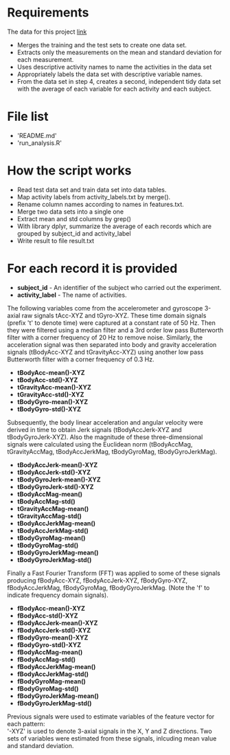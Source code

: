 # Requirements

The data for this project [link](https://d396qusza40orc.cloudfront.net/getdata%2Fprojectfiles%2FUCI%20HAR%20Dataset.zip)

* Merges the training and the test sets to create one data set.
* Extracts only the measurements on the mean and standard deviation for each measurement.
* Uses descriptive activity names to name the activities in the data set
* Appropriately labels the data set with descriptive variable names.
* From the data set in step 4, creates a second, independent tidy data set with the average of each variable for each activity and each subject.

# File list

* 'README.md'
* 'run_analysis.R'

# How the script works

* Read test data set and train data set into data tables.
* Map activity labels from activity_labels.txt by merge().
* Rename column names according to names in features.txt.
* Merge two data sets into a single one
* Extract mean and std columns by grep()
* With library dplyr, summarize the average of each records which are grouped by subject_id and activity_label
* Write result to file result.txt

# For each record it is provided

* **subject_id** - An identifier of the subject who carried out the experiment.
* **activity_label** - The name of activities.

The following variables come from the accelerometer and gyroscope 3-axial raw signals tAcc-XYZ and tGyro-XYZ. These time domain signals (prefix 't' to denote time) were captured at a constant rate of 50 Hz. Then they were filtered using a median filter and a 3rd order low pass Butterworth filter with a corner frequency of 20 Hz to remove noise. Similarly, the acceleration signal was then separated into body and gravity acceleration signals (tBodyAcc-XYZ and tGravityAcc-XYZ) using another low pass Butterworth filter with a corner frequency of 0.3 Hz.

* **tBodyAcc-mean()-XYZ**
* **tBodyAcc-std()-XYZ**
* **tGravityAcc-mean()-XYZ**
* **tGravityAcc-std()-XYZ**
* **tBodyGyro-mean()-XYZ**
* **tBodyGyro-std()-XYZ**

Subsequently, the body linear acceleration and angular velocity were derived in time to obtain Jerk signals (tBodyAccJerk-XYZ and tBodyGyroJerk-XYZ). Also the magnitude of these three-dimensional signals were calculated using the Euclidean norm (tBodyAccMag, tGravityAccMag, tBodyAccJerkMag, tBodyGyroMag, tBodyGyroJerkMag).

* **tBodyAccJerk-mean()-XYZ**
* **tBodyAccJerk-std()-XYZ**
* **tBodyGyroJerk-mean()-XYZ**
* **tBodyGyroJerk-std()-XYZ**
* **tBodyAccMag-mean()**
* **tBodyAccMag-std()**
* **tGravityAccMag-mean()**
* **tGravityAccMag-std()**
* **tBodyAccJerkMag-mean()**
* **tBodyAccJerkMag-std()**
* **tBodyGyroMag-mean()**
* **tBodyGyroMag-std()**
* **tBodyGyroJerkMag-mean()**
* **tBodyGyroJerkMag-std()**

Finally a Fast Fourier Transform (FFT) was applied to some of these signals producing fBodyAcc-XYZ, fBodyAccJerk-XYZ, fBodyGyro-XYZ, fBodyAccJerkMag, fBodyGyroMag, fBodyGyroJerkMag. (Note the 'f' to indicate frequency domain signals).

* **fBodyAcc-mean()-XYZ**
* **fBodyAcc-std()-XYZ**
* **fBodyAccJerk-mean()-XYZ**
* **fBodyAccJerk-std()-XYZ**
* **fBodyGyro-mean()-XYZ**
* **fBodyGyro-std()-XYZ**
* **fBodyAccMag-mean()**
* **fBodyAccMag-std()**
* **fBodyAccJerkMag-mean()**
* **fBodyAccJerkMag-std()**
* **fBodyGyroMag-mean()**
* **fBodyGyroMag-std()**
* **fBodyGyroJerkMag-mean()**
* **fBodyGyroJerkMag-std()**

Previous signals were used to estimate variables of the feature vector for each pattern:  
'-XYZ' is used to denote 3-axial signals in the X, Y and Z directions. Two sets of variables were estimated from these signals, inlcuding mean value and standard deviation.
